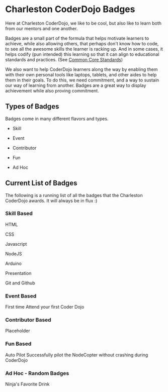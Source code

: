 # Charleston CoderDojo Badges


Here at Charleston CoderDojo, we like to be cool, but also like to learn both from our mentors and one another.

Badges are a small part of the formula that helps motivate learners to achieve, while also allowing others,
that perhaps don't know how to code, to see all the awesome skills the learner is racking up.  And in some cases, it helps codify (pun intended)
this learning so that it can align to educational standards and practices. (See [Common Core Standards](http://www.corestandards.org/the-standards))

We also want to help CoderDojo learners along the way by enabling them with their own personal tools like laptops, tablets, and other aides to
help them in their goals.  To do this, we need commitment, and a way to sustain our way of learning from another.  Badges are a great way to
display achievement while also proving commitment.

## Types of Badges

Badges come in many different flavors and types.

- Skill

- Event

- Contributor

- Fun

- Ad Hoc



## Current List of Badges

The following is a running list of all the badges that the Charleston CoderDojo awards.  It will always be in flux :)

### Skill Based

HTML


CSS


Javascript


NodeJS


Arduino


Presentation


Git and Github

### Event Based

First time
    Attend your first Coder Dojo

### Contributor Based

Placeholder

### Fun Based

Auto Pilot
    Successfully pilot the NodeCopter without crashing during CoderDojo

### Ad Hoc - Random Badges

Ninja's Favorite Drink

